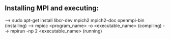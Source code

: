 Installing MPI and executing:
-----------------------------
--> sudo apt-get install libcr-dev mpich2 mpich2-doc openmpi-bin (installing)
--> mpicc <program_name> -o <executable_name> (compiling)
--> mpirun -np 2 <executable_name> (running)
